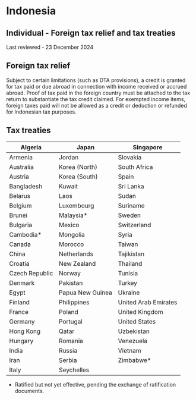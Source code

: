 # Indonesia
## Individual - Foreign tax relief and tax treaties
Last reviewed - 23 December 2024
## Foreign tax relief
Subject to certain limitations (such as DTA provisions), a credit is granted for tax paid or due abroad in connection with income received or accrued abroad. Proof of tax paid in the foreign country must be attached to the tax return to substantiate the tax credit claimed.
For exempted income items, foreign taxes paid will not be allowed as a credit or deduction or refunded for Indonesian tax purposes.
## Tax treaties
Algeria | Japan | Singapore  
---|---|---  
Armenia | Jordan | Slovakia  
Australia | Korea (North) | South Africa  
Austria | Korea (South) | Spain  
Bangladesh | Kuwait | Sri Lanka  
Belarus | Laos | Sudan  
Belgium | Luxembourg | Suriname  
Brunei | Malaysia* | Sweden  
Bulgaria | Mexico | Switzerland  
Cambodia* | Mongolia | Syria  
Canada | Morocco | Taiwan  
China | Netherlands | Tajikistan  
Croatia | New Zealand | Thailand  
Czech Republic | Norway | Tunisia  
Denmark | Pakistan | Turkey  
Egypt | Papua New Guinea | Ukraine  
Finland | Philippines | United Arab Emirates  
France | Poland | United Kingdom  
Germany | Portugal | United States  
Hong Kong | Qatar | Uzbekistan  
Hungary | Romania | Venezuela  
India | Russia | Vietnam  
Iran | Serbia | Zimbabwe*  
Italy | Seychelles  
* Ratified but not yet effective, pending the exchange of ratification documents.
